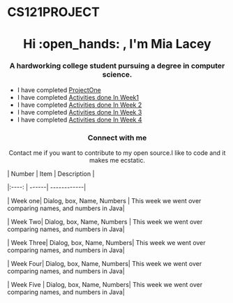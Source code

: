  # CS121PROJECT
<h1 align="center"> Hi :open_hands: , I'm Mia Lacey </h1>
<h3 align="center">   A hardworking college student pursuing a degree in computer science.</h3>




- I have completed [ProjectOne ](https://github.com/miajamarra/CS121PROJECT/tree/2e9b0d59ceaa5eff7df1b170588934ce40c093ab/src/WEEKthree)
- I have completed [Activities done In Week1](https://github.com/miajamarra/CS121PROJECT/tree/0e79c34c55c487c3e77f126d6fb29b10840709e1/src/weekONE)
- I have completed [Activities done In Week 2](https://github.com/miajamarra/CS121PROJECT/tree/3e718e502be097b23b4f0300e373c9605e025cf4/src/weekTWO)
- I have completed [Activities done In Week 3](https://github.com/miajamarra/CS121PROJECT/tree/2e9b0d59ceaa5eff7df1b170588934ce40c093ab/src/WEEKthree)
- I have completed [Activities done In Week 4](https://github.com/miajamarra/CS121PROJECT/tree/2e9b0d59ceaa5eff7df1b170588934ce40c093ab/src/WEEKfour)

<h3 align= "center"> Connect with me </h3>
<p align = "center" >Contact me if you want to contribute to my open source.I like to code and it makes me ecstatic.</p>

| Number | Item | Description |

|:----: | ------| ------------|

| Week one| Dialog, box, Name, Numbers | This week we went over comparing names, and numbers in Java|

| Week Two| Dialog, box, Name, Numbers | This week we went over comparing names, and numbers in Java|

| Week Three| Dialog, box, Name, Numbers| This week we went over comparing names, and numbers in Java|

| Week Four| Dialog, box, Name, Numbers| This week we went over comparing names, and numbers in Java|

| Week Five | Dialog, box, Name, Numbers| This week we went over comparing names, and numbers in Java|
